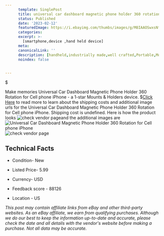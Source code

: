 ```yaml
---
      template: SinglePost
      title: universal car dashboard magnetic phone holder 360 rotation for cell phone iphone
      status: Published
      date: '2023-02-12'
      featuredImage: https://i.ebayimg.com/thumbs/images/g/M8IAAOSwxsNf5bgF/s-l225.jpg
      categories: 
      excerpt: >-
        [smartphone,device ,hand held device]
      meta:
      canonicalLink: ''
      description: [handheld,industrially made,well crafted,Portable,Mobile,Compact,Convenient,Lightweight,Maneuverable,Man-portable,Miniature,Carriable,Hand-held,Light,Holdable,Transportable,Mobile device,Pocket-sized,On-the-go,Wireless,Cordless,Compact size,Convenient size, smartphone,device ,hand held device]
      noindex: false
      
        
---
```

$

Make memories Universal Car Dashboard Magnetic Phone Holder 360 Rotation for Cell phone iPhone - a 1-star Mounts & Holders device.
$[Click Here](https://www.ebay.com/itm/313359277423?hash=item48f5ab1d6f%3Ag%3AM8IAAOSwxsNf5bgF&mkevt=1&mkcid=1&mkrid=711-53200-19255-0&campid=%253CePNCampaignId%253E&customid=%253CreferenceId%253E&toolid=10049) to read more to learn about the shipping costs and additional image urls for the Universal Car Dashboard Magnetic Phone Holder 360 Rotation for Cell phone iPhone. Shipping cost is undefined. Here is how the product looks ![check vendor page](https://i.ebayimg.com/thumbs/images/g/M8IAAOSwxsNf5bgF/s-l225.jpg)and the additional images are![Universal Car Dashboard Magnetic Phone Holder 360 Rotation for Cell phone iPhone](https://i.ebayimg.com/images/g/M8IAAOSwxsNf5bgF/s-l960.jpg)![check vendor page](https://origin-galleryplus.ebayimg.com/ws/web/313359277423_2_0_1/225x225.jpg,https://origin-galleryplus.ebayimg.com/ws/web/313359277423_3_0_1/225x225.jpg,https://origin-galleryplus.ebayimg.com/ws/web/313359277423_4_0_1/225x225.jpg,https://origin-galleryplus.ebayimg.com/ws/web/313359277423_5_0_1/225x225.jpg,https://origin-galleryplus.ebayimg.com/ws/web/313359277423_6_0_1/225x225.jpg,https://origin-galleryplus.ebayimg.com/ws/web/313359277423_7_0_1/225x225.jpg,https://origin-galleryplus.ebayimg.com/ws/web/313359277423_8_0_1/225x225.jpg,https://origin-galleryplus.ebayimg.com/ws/web/313359277423_9_0_1/225x225.jpg,https://origin-galleryplus.ebayimg.com/ws/web/313359277423_10_0_1/225x225.jpg,https://origin-galleryplus.ebayimg.com/ws/web/313359277423_11_0_1/225x225.jpg,https://origin-galleryplus.ebayimg.com/ws/web/313359277423_12_0_1/225x225.jpg)



 ## Technical Facts 



     
      

 - Condition- New 


      

 - Listed Price- 5.99 


      

 - Currency- USD 


      

 - Feedback score - 88126 


      

 - Location - US 


      
      

 *_This post may contain affiliate links from eBay and other third-party websites. As an eBay affiliate, we earn from qualifying purchases. Although we do our best to keep the information up-to-date and accurate, please check the date and all details with the vendor's website before making a purchase. Not all data may be accurate._*






